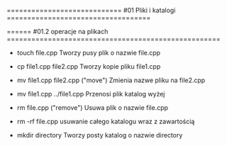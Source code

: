 ============================ #01 Pliki i katalogi ===================================
 
====== #01.2 operacje na plikach ====================================================

* touch file.cpp Tworzy pusy plik o nazwie file.cpp

* cp file1.cpp file2.cpp Tworzy kopie pliku file1.cpp

* mv file1.cpp file2.cpp ("move") Zmienia nazwe pliku na file2.cpp
- mv file1.cpp ../file1.cpp Przenosi plik katalog wyżej

* rm file.cpp ("remove") Usuwa plik o nazwie file.cpp
- rm -rf file.cpp usuwanie całego katalogu wraz z zawartością

* mkdir directory Tworzy posty katalog o nazwie directory


